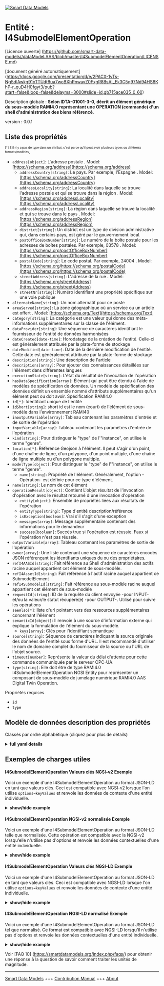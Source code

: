<!-- 10-Header -->  
[![Smart Data Models](https://smartdatamodels.org/wp-content/uploads/2022/01/SmartDataModels_logo.png "Logo")](https://smartdatamodels.org)  
Entité : I4SubmodelElementOperation  
===================================<!-- /10-Header -->  
<!-- 15-License -->  
[Licence ouverte] (https://github.com/smart-data-models//dataModel.AAS/blob/master/I4SubmodelElementOperation/LICENSE.md)  
[document généré automatiquement] (https://docs.google.com/presentation/d/e/2PACX-1vTs-Ng5dIAwkg91oTTUdt8ua7woBXhPnwavZ0FxgR8BsAI_Ek3C5q97Nd94HS8KhP-r_quD4H0fgyt3/pub?start=false&loop=false&delayms=3000#slide=id.gb715ace035_0_60)  
<!-- /15-License -->  
<!-- 20-Description -->  
Description globale : **Selon IDTA-01001-3-0, décrit un élément générique du sous-modèle RAMI4.0 représentant une OPERATION (commande) d'un shell d'administration des biens référencé**.  
version : 0.0.1  
<!-- /20-Description -->  
<!-- 30-PropertiesList -->  

## Liste des propriétés  

<sup><sub>[*] S'il n'y a pas de type dans un attribut, c'est parce qu'il peut avoir plusieurs types ou différents formats/modèles</sub></sup>.  
- `address[object]`: L'adresse postale  . Model: [https://schema.org/address](https://schema.org/address)	- `addressCountry[string]`: Le pays. Par exemple, l'Espagne  . Model: [https://schema.org/addressCountry](https://schema.org/addressCountry)  
	- `addressLocality[string]`: La localité dans laquelle se trouve l'adresse postale et qui se trouve dans la région  . Model: [https://schema.org/addressLocality](https://schema.org/addressLocality)  
	- `addressRegion[string]`: La région dans laquelle se trouve la localité et qui se trouve dans le pays  . Model: [https://schema.org/addressRegion](https://schema.org/addressRegion)  
	- `district[string]`: Un district est un type de division administrative qui, dans certains pays, est géré par le gouvernement local.    
	- `postOfficeBoxNumber[string]`: Le numéro de la boîte postale pour les adresses de boîtes postales. Par exemple, 03578  . Model: [https://schema.org/postOfficeBoxNumber](https://schema.org/postOfficeBoxNumber)  
	- `postalCode[string]`: Le code postal. Par exemple, 24004  . Model: [https://schema.org/https://schema.org/postalCode](https://schema.org/https://schema.org/postalCode)  
	- `streetAddress[string]`: L'adresse de la rue  . Model: [https://schema.org/streetAddress](https://schema.org/streetAddress)  
	- `streetNr[string]`: Numéro identifiant une propriété spécifique sur une voie publique    
- `alternateName[string]`: Un nom alternatif pour ce poste  - `areaServed[string]`: La zone géographique où un service ou un article est offert  . Model: [https://schema.org/Text](https://schema.org/Text)- `category[string]`: La catégorie est une valeur qui donne des méta-informations supplémentaires sur la classe de l'élément.  - `dataProvider[string]`: Une séquence de caractères identifiant le fournisseur de l'entité de données harmonisées  - `dateCreated[date-time]`: Horodatage de la création de l'entité. Celle-ci est généralement attribuée par la plate-forme de stockage  - `dateModified[date-time]`: Date de la dernière modification de l'entité. Cette date est généralement attribuée par la plate-forme de stockage  - `description[string]`: Une description de l'article  - `descriptions[array]`: Pour ajouter des connaissances détaillées sur l'élément dans différentes langues  - `executionState[string]`: L'état du résultat de l'invocation de l'opération  - `hasDataSpecification[array]`: Élément qui peut être étendu à l'aide de modèles de spécification de données. Un modèle de spécification des données définit un ensemble nommé d'attributs supplémentaires qu'un élément peut ou doit avoir. Spécification RAMI4.0  - `id[*]`: Identifiant unique de l'entité  - `idShort[string]`: short id est le nom (court) de l'élément de sous-modèle dans l'environnement RAMI40  - `inoutputVariable[array]`: Tableau contenant les paramètres d'entrée et de sortie de l'opération  - `inputVariable[array]`: Tableau contenant les paramètres d'entrée de l'opération  - `kind[string]`: Pour distinguer le "type" de l'"instance", on utilise le terme "genre".  - `location[*]`: Référence Geojson à l'élément. Il peut s'agir d'un point, d'une chaîne de ligne, d'un polygone, d'un point multiple, d'une chaîne de ligne multiple ou d'un polygone multiple.  - `modelType[object]`: Pour distinguer le "type" de l'"instance", on utilise le terme "genre".  	- `name[string]`: Propriété de l'élément. Généralement, l'option -Opération- est définie pour ce type d'élément.    
- `name[string]`: Le nom de cet élément  - `operationResult[object]`: Contient L'objet résultat de l'invocation d'opération avec le résultat retourné d'une invocation d'opération  	- `entity[object]`: Ensemble de propriétés liées aux résultats de l'opération    
	- `entityType[string]`: Type d'entité description/référence    
	- `isException[boolean]`: Vrai s'il s'agit d'une exception    
	- `messages[array]`: Message supplémentaire contenant des informations pour le demandeur    
	- `success[boolean]`: Succès true si l'opération est réussie. Faux si l'opération n'est pas réussie.    
- `outputVariable[array]`: Tableau contenant les paramètres de sortie de l'opération  - `owner[array]`: Une liste contenant une séquence de caractères encodés JSON référençant les identifiants uniques du ou des propriétaires.  - `refI4AASId[string]`: Fait référence au Shell d'administration des actifs racine auquel appartient cet élément de sous-modèle.  - `refI4AssetId[string]`: Fait référence à l'actif racine auquel appartient ce SubmodelElement  - `refI4SubmodelId[string]`: Fait référence au sous-modèle racine auquel appartient cet élément de sous-modèle  - `requestId[string]`: ID de la requête du client envoyée -pour INPUT- et/ou la valeur/le statut récupéré(e) -pour OUTPUT-. Utilisé pour suivre les opérations  - `seeAlso[*]`: liste d'uri pointant vers des ressources supplémentaires concernant l'élément  - `semanticId[object]`: Il renvoie à une source d'information externe qui explique la formulation de l'élément du sous-modèle.  	- `keys[array]`: Clés pour l'identifiant sémantique    
- `source[string]`: Séquence de caractères indiquant la source originale des données de l'entité sous forme d'URL. Il est recommandé d'utiliser le nom de domaine complet du fournisseur de la source ou l'URL de l'objet source.  - `timeout[number]`: Représente la valeur du délai d'attente pour cette commande communiquée par le serveur OPC-UA.  - `type[string]`: Elle doit être de type RAMI4.0 I4SubmodelElementOperation NGSI Entity pour représenter un composant de sous-modèle de jumelage numérique RAMI4.0 AAS Digital Twin Operation.  <!-- /30-PropertiesList -->  
<!-- 35-RequiredProperties -->  
Propriétés requises  
- `id`  - `type`  <!-- /35-RequiredProperties -->  
<!-- 40-NotesYaml -->  
<!-- /40-NotesYaml -->  
<!-- 50-DataModelHeader -->  
## Modèle de données description des propriétés  
Classés par ordre alphabétique (cliquez pour plus de détails)  
<!-- /50-DataModelHeader -->  
<!-- 60-ModelYaml -->  
<details><summary><strong>full yaml details</strong></summary>    
```yaml  
I4SubmodelElementOperation:    
  description: 'Based on IDTA-01001-3-0, describes a generic RAMI4.0 SubmodelElement representing an OPERATION (Command) of a referenced Asset Administration Shell'    
  properties:    
    address:    
      description: The mailing address    
      properties:    
        addressCountry:    
          description: 'The country. For example, Spain'    
          type: string    
          x-ngsi:    
            model: https://schema.org/addressCountry    
            type: Property    
        addressLocality:    
          description: 'The locality in which the street address is, and which is in the region'    
          type: string    
          x-ngsi:    
            model: https://schema.org/addressLocality    
            type: Property    
        addressRegion:    
          description: 'The region in which the locality is, and which is in the country'    
          type: string    
          x-ngsi:    
            model: https://schema.org/addressRegion    
            type: Property    
        district:    
          description: 'A district is a type of administrative division that, in some countries, is managed by the local government'    
          type: string    
          x-ngsi:    
            type: Property    
        postOfficeBoxNumber:    
          description: 'The post office box number for PO box addresses. For example, 03578'    
          type: string    
          x-ngsi:    
            model: https://schema.org/postOfficeBoxNumber    
            type: Property    
        postalCode:    
          description: 'The postal code. For example, 24004'    
          type: string    
          x-ngsi:    
            model: https://schema.org/https://schema.org/postalCode    
            type: Property    
        streetAddress:    
          description: The street address    
          type: string    
          x-ngsi:    
            model: https://schema.org/streetAddress    
            type: Property    
        streetNr:    
          description: Number identifying a specific property on a public street    
          type: string    
          x-ngsi:    
            type: Property    
      type: object    
      x-ngsi:    
        model: https://schema.org/address    
        type: Property    
    alternateName:    
      description: An alternative name for this item    
      type: string    
      x-ngsi:    
        type: Property    
    areaServed:    
      description: The geographic area where a service or offered item is provided    
      type: string    
      x-ngsi:    
        model: https://schema.org/Text    
        type: Property    
    category:    
      description: The category is a value that gives further meta information w.r.t. to the class of the element    
      type: string    
      x-ngsi:    
        type: Property    
    dataProvider:    
      description: A sequence of characters identifying the provider of the harmonised data entity    
      type: string    
      x-ngsi:    
        type: Property    
    dateCreated:    
      description: Entity creation timestamp. This will usually be allocated by the storage platform    
      format: date-time    
      type: string    
      x-ngsi:    
        type: Property    
    dateModified:    
      description: Timestamp of the last modification of the entity. This will usually be allocated by the storage platform    
      format: date-time    
      type: string    
      x-ngsi:    
        type: Property    
    description:    
      description: A description of this item    
      type: string    
      x-ngsi:    
        type: Property    
    descriptions:    
      description: For adding detailed knowledge about the Element in different languages    
      items:    
        description: Every object containing a description    
        properties:    
          language:    
            description: Substring identifying the language. Acronym according to ISO 639-1    
            type: string    
            x-ngsi:    
              type: Property    
          text:    
            description: The Description text is filled here    
            type: string    
            x-ngsi:    
              type: Property    
        type: object    
        x-ngsi:    
          type: Property    
      type: array    
      x-ngsi:    
        type: Property    
    executionState:    
      description: The operation invocation result state    
      enum:    
        - canceled    
        - completed    
        - failed    
        - initiated    
        - running    
        - timeout    
      type: string    
      x-ngsi:    
        type: Property    
    hasDataSpecification:    
      description: Element that can be extended by using data specification templates. A data specification template defines a named set of additional attributes an element may or shall have. RAMI4.0 specification    
      items:    
        description: Object containing the elements of the data specification    
        properties:    
          type:    
            description: 'Link, url or description of the specified data. DataSpecification template conformant to IEC61360'    
            type: string    
            x-ngsi:    
              type: Property    
        type: object    
        x-ngsi:    
          type: Property    
      type: array    
      x-ngsi:    
        type: Property    
    id:    
      anyOf:    
        - description: Identifier format of any NGSI entity    
          maxLength: 256    
          minLength: 1    
          pattern: ^[\w\-\.\{\}\$\+\*\[\]`|~^@!,:\\]+$    
          type: string    
          x-ngsi:    
            type: Property    
        - description: Identifier format of any NGSI entity    
          format: uri    
          type: string    
          x-ngsi:    
            type: Property    
      description: Unique identifier of the entity    
      x-ngsi:    
        type: Property    
    idShort:    
      description: short id is the (short) name of the SubmodelElement within RAMI40 environment    
      type: string    
      x-ngsi:    
        type: Property    
    inoutputVariable:    
      description: Array with parameters that are input and output of the operation    
      items:    
        description: Defines an inoutput variable for this command request    
        properties:    
          category:    
            description: The category is a value that gives further meta information w.r.t. to the class of the element    
            type: string    
            x-ngsi:    
              type: Property    
          constraints:    
            description: Constraints an inoutput Variable may have. RAMI4.0 Asset Administration Shell specification. Version 3.0RC02    
            items:    
              description: 'Every object containing the constraints '    
              properties:    
                type:    
                  description: 'Link, url, constraint ID (AAS Version 3.0RC02) or description of the constrain to be applied'    
                  type: string    
                  x-ngsi:    
                    type: Property    
              type: object    
              x-ngsi:    
                type: Property    
            type: array    
            x-ngsi:    
              type: Property    
          descriptions:    
            description: For adding detailed knowledge about the Element in different languages    
            items:    
              description: Every object containing the attributes of the descriptions    
              properties:    
                language:    
                  description: Substring identifying the language. Acronym according to ISO 639-1    
                  type: string    
                  x-ngsi:    
                    type: Property    
                text:    
                  description: The Description text is filled here    
                  type: string    
                  x-ngsi:    
                    type: Property    
              type: object    
              x-ngsi:    
                type: Property    
            type: array    
            x-ngsi:    
              type: Property    
          hasDataSpecification:    
            description: Element that can be extended by using data specification templates. A data specification template defines a named set of additional attributes an element may or shall have. RAMI4.0 specification    
            items:    
              description: Every object containing the descriptions of the data specification    
              properties:    
                type:    
                  description: 'Link, url or description of the specified data. DataSpecification template conformant to IEC61360'    
                  type: string    
                  x-ngsi:    
                    type: Property    
              type: object    
              x-ngsi:    
                type: Property    
            type: array    
            x-ngsi:    
              type: Property    
          idShort:    
            description: short id is the (short) name of the inoutput Value -variable name- within RAMI40 environment    
            type: string    
            x-ngsi:    
              type: Property    
          kind:    
            description: 'For the distinction of ''type'' and ''instance'', the term ''kind'' is used'    
            type: string    
            x-ngsi:    
              type: Property    
          modelType:    
            description: 'For the distinction of ''type'' and ''instance'', the term ''kind'' is used'    
            properties:    
              name:    
                description: Property of the item    
                type: string    
                x-ngsi:    
                  type: Property    
            type: object    
            x-ngsi:    
              type: Property    
          value:    
            description: The obtained value in string format    
            type: string    
            x-ngsi:    
              type: Property    
          valueType:    
            description: The value type used in string format    
            properties:    
              dataObjectType:    
                description: 'Property of the item. string, integer, float, num etc. are used set for this type'    
                properties:    
                  name:    
                    description: Property of the item. Object type    
                    type: string    
                    x-ngsi:    
                      type: Property    
                type: object    
                x-ngsi:    
                  type: Property    
            type: object    
            x-ngsi:    
              type: Property    
        type: object    
        x-ngsi:    
          type: Property    
      type: array    
      x-ngsi:    
        type: Property    
    inputVariable:    
      description: Array with input parameters of the operation    
      items:    
        description: Defines an Input variable for this command request    
        properties:    
          category:    
            description: The category is a value that gives further meta information w.r.t. to the class of the element    
            type: string    
            x-ngsi:    
              type: Property    
          constraints:    
            description: Constraints an Input Variable may have. RAMI4.0 Asset Administration Shell specification. Version 3.0RC02    
            items:    
              description: The object containing the constraints    
              properties:    
                type:    
                  description: 'Link, url, constraint ID (AAS Version 3.0RC02) or description of the constrain to be applied'    
                  type: string    
                  x-ngsi:    
                    type: Property    
              type: object    
              x-ngsi:    
                type: Property    
            type: array    
            x-ngsi:    
              type: Property    
          descriptions:    
            description: For adding detailed knowledge about the Element in different languages    
            items:    
              description: Every object containing the descriptions properties    
              properties:    
                language:    
                  description: Substring identifying the language. Acronym according to ISO 639-1    
                  type: string    
                  x-ngsi:    
                    type: Property    
                text:    
                  description: The Description text is filled here    
                  type: string    
                  x-ngsi:    
                    type: Property    
              type: object    
              x-ngsi:    
                type: Property    
            type: array    
            x-ngsi:    
              type: Property    
          hasDataSpecification:    
            description: Element that can be extended by using data specification templates. A data specification template defines a named set of additional attributes an element may or shall have. RAMI4.0 specification    
            items:    
              description: Every object containing the attributes of the data specification    
              properties:    
                type:    
                  description: 'Link, url or description of the specified data. DataSpecification template conformant to IEC61360'    
                  type: string    
                  x-ngsi:    
                    type: Property    
              type: object    
              x-ngsi:    
                type: Property    
            type: array    
            x-ngsi:    
              type: Property    
          idShort:    
            description: short id is the (short) name of the Input Value -variable name- within RAMI40 environment    
            type: string    
            x-ngsi:    
              type: Property    
          kind:    
            description: 'For the distinction of ''type'' and ''instance'', the term ''kind'' is used'    
            type: string    
            x-ngsi:    
              type: Property    
          modelType:    
            description: 'For the distinction of ''type'' and ''instance'', the term ''kind'' is used'    
            properties:    
              name:    
                description: Property of the item. Usually -OperationVariable- is set for this type    
                type: string    
                x-ngsi:    
                  type: Property    
            type: object    
            x-ngsi:    
              type: Property    
          value:    
            description: The given value in string format    
            type: string    
            x-ngsi:    
              type: Property    
          valueType:    
            description: The value type used in string format    
            properties:    
              dataObjectType:    
                description: 'Property of the item. string, integer, float, num etc. are used set for this type'    
                properties:    
                  name:    
                    description: Property of the item. Object type    
                    type: string    
                    x-ngsi:    
                      type: Property    
                type: object    
                x-ngsi:    
                  type: Property    
            type: object    
            x-ngsi:    
              type: Property    
        type: object    
        x-ngsi:    
          type: Property    
      type: array    
      x-ngsi:    
        type: Property    
    kind:    
      description: 'For the distinction of ''type'' and ''instance'', the term ''kind'' is used'    
      type: string    
      x-ngsi:    
        type: Property    
    location:    
      description: 'Geojson reference to the item. It can be Point, LineString, Polygon, MultiPoint, MultiLineString or MultiPolygon'    
      oneOf:    
        - description: Geojson reference to the item. Point    
          properties:    
            bbox:    
              items:    
                type: number    
              minItems: 4    
              type: array    
            coordinates:    
              items:    
                type: number    
              minItems: 2    
              type: array    
            type:    
              enum:    
                - Point    
              type: string    
          required:    
            - type    
            - coordinates    
          title: GeoJSON Point    
          type: object    
          x-ngsi:    
            type: GeoProperty    
        - description: Geojson reference to the item. LineString    
          properties:    
            bbox:    
              items:    
                type: number    
              minItems: 4    
              type: array    
            coordinates:    
              items:    
                items:    
                  type: number    
                minItems: 2    
                type: array    
              minItems: 2    
              type: array    
            type:    
              enum:    
                - LineString    
              type: string    
          required:    
            - type    
            - coordinates    
          title: GeoJSON LineString    
          type: object    
          x-ngsi:    
            type: GeoProperty    
        - description: Geojson reference to the item. Polygon    
          properties:    
            bbox:    
              items:    
                type: number    
              minItems: 4    
              type: array    
            coordinates:    
              items:    
                items:    
                  items:    
                    type: number    
                  minItems: 2    
                  type: array    
                minItems: 4    
                type: array    
              type: array    
            type:    
              enum:    
                - Polygon    
              type: string    
          required:    
            - type    
            - coordinates    
          title: GeoJSON Polygon    
          type: object    
          x-ngsi:    
            type: GeoProperty    
        - description: Geojson reference to the item. MultiPoint    
          properties:    
            bbox:    
              items:    
                type: number    
              minItems: 4    
              type: array    
            coordinates:    
              items:    
                items:    
                  type: number    
                minItems: 2    
                type: array    
              type: array    
            type:    
              enum:    
                - MultiPoint    
              type: string    
          required:    
            - type    
            - coordinates    
          title: GeoJSON MultiPoint    
          type: object    
          x-ngsi:    
            type: GeoProperty    
        - description: Geojson reference to the item. MultiLineString    
          properties:    
            bbox:    
              items:    
                type: number    
              minItems: 4    
              type: array    
            coordinates:    
              items:    
                items:    
                  items:    
                    type: number    
                  minItems: 2    
                  type: array    
                minItems: 2    
                type: array    
              type: array    
            type:    
              enum:    
                - MultiLineString    
              type: string    
          required:    
            - type    
            - coordinates    
          title: GeoJSON MultiLineString    
          type: object    
          x-ngsi:    
            type: GeoProperty    
        - description: Geojson reference to the item. MultiLineString    
          properties:    
            bbox:    
              items:    
                type: number    
              minItems: 4    
              type: array    
            coordinates:    
              items:    
                items:    
                  items:    
                    items:    
                      type: number    
                    minItems: 2    
                    type: array    
                  minItems: 4    
                  type: array    
                type: array    
              type: array    
            type:    
              enum:    
                - MultiPolygon    
              type: string    
          required:    
            - type    
            - coordinates    
          title: GeoJSON MultiPolygon    
          type: object    
          x-ngsi:    
            type: GeoProperty    
      x-ngsi:    
        type: GeoProperty    
    modelType:    
      description: 'For the distinction of ''type'' and ''instance'', the term ''kind'' is used'    
      properties:    
        name:    
          description: Property of the item. Usually -Operation- is set for this type    
          type: string    
          x-ngsi:    
            type: Property    
      type: object    
      x-ngsi:    
        type: Property    
    name:    
      description: The name of this item    
      type: string    
      x-ngsi:    
        type: Property    
    operationResult:    
      description: Contains The operation invocation result object with the returned result of an operation invocation    
      properties:    
        entity:    
          description: Set of properties linked to the operation results    
          type: object    
          x-ngsi:    
            type: Property    
        entityType:    
          description: Entity type description/reference    
          type: string    
          x-ngsi:    
            type: Property    
        isException:    
          description: True if it is an exception    
          type: boolean    
          x-ngsi:    
            type: Property    
        messages:    
          description: Additional message containing information for the requester    
          items:    
            description: Item object for the messages    
            properties:    
              code:    
                description: Technology-dependent status or error code    
                type: string    
                x-ngsi:    
                  type: Property    
              messageType:    
                description: The message type enum    
                enum:    
                  - error    
                  - exception    
                  - info    
                  - warning    
                type: string    
                x-ngsi:    
                  type: Property    
              text:    
                description: A message containing more information for the requester about a certain happening in the backend    
                type: string    
                x-ngsi:    
                  type: Property    
            type: object    
            x-ngsi:    
              type: Property    
          type: array    
          x-ngsi:    
            type: Property    
        success:    
          description: Success true if operation succeed. False if not    
          type: boolean    
          x-ngsi:    
            type: Property    
      type: object    
      x-ngsi:    
        type: Property    
    outputVariable:    
      description: Array with Output parameters of the operation    
      items:    
        description: Defines an Output variable for this command request    
        properties:    
          category:    
            description: The category is a value that gives further meta information w.r.t. to the class of the element    
            type: string    
            x-ngsi:    
              type: Property    
          constraints:    
            description: Constraints an Output Variable may have. RAMI4.0 Asset Administration Shell specification. Version 3.0RC02    
            items:    
              description: Every object containing the description of the constraints    
              properties:    
                type:    
                  description: 'Link, url, constraint ID (AAS Version 3.0RC02) or description of the constrain to be applied'    
                  type: string    
                  x-ngsi:    
                    type: Property    
              type: object    
              x-ngsi:    
                type: Property    
            type: array    
            x-ngsi:    
              type: Property    
          descriptions:    
            description: For adding detailed knowledge about the Element in different languages    
            items:    
              description: Every object containing the attributes of the descriptions    
              properties:    
                language:    
                  description: Substring identifying the language. Acronym according to ISO 639-1    
                  type: string    
                  x-ngsi:    
                    type: Property    
                text:    
                  description: The Description text is filled here    
                  type: string    
                  x-ngsi:    
                    type: Property    
              type: object    
              x-ngsi:    
                type: Property    
            type: array    
            x-ngsi:    
              type: Property    
          hasDataSpecification:    
            description: Element that can be extended by using data specification templates. A data specification template defines a named set of additional attributes an element may or shall have. RAMI4.0 specification    
            items:    
              description: Every object containing the details of the data specification    
              properties:    
                type:    
                  description: 'Link, url or description of the specified data. DataSpecification template conformant to IEC61360'    
                  type: string    
                  x-ngsi:    
                    type: Property    
              type: object    
              x-ngsi:    
                type: Property    
            type: array    
            x-ngsi:    
              type: Property    
          idShort:    
            description: short id is the (short) name of the Output Value -variable name- within RAMI40 environment    
            type: string    
            x-ngsi:    
              type: Property    
          kind:    
            description: 'For the distinction of ''type'' and ''instance'', the term ''kind'' is used'    
            type: string    
            x-ngsi:    
              type: Property    
          modelType:    
            description: 'For the distinction of ''type'' and ''instance'', the term ''kind'' is used'    
            properties:    
              name:    
                description: Property of the item. Usually -OperationVariable- is set for this type    
                type: string    
                x-ngsi:    
                  type: Property    
            type: object    
            x-ngsi:    
              type: Property    
          value:    
            description: The obtained value in string format    
            type: string    
            x-ngsi:    
              type: Property    
          valueType:    
            description: The value type used in string format    
            properties:    
              dataObjectType:    
                description: 'Property of the item. string, integer, float, num etc. are used set for this type'    
                properties:    
                  name:    
                    description: Property of the item. Object type    
                    type: string    
                    x-ngsi:    
                      type: Property    
                type: object    
                x-ngsi:    
                  type: Property    
            type: object    
            x-ngsi:    
              type: Property    
        type: object    
        x-ngsi:    
          type: Property    
      type: array    
      x-ngsi:    
        type: Property    
    owner:    
      description: A List containing a JSON encoded sequence of characters referencing the unique Ids of the owner(s)    
      items:    
        anyOf:    
          - description: Identifier format of any NGSI entity    
            maxLength: 256    
            minLength: 1    
            pattern: ^[\w\-\.\{\}\$\+\*\[\]`|~^@!,:\\]+$    
            type: string    
            x-ngsi:    
              type: Property    
          - description: Identifier format of any NGSI entity    
            format: uri    
            type: string    
            x-ngsi:    
              type: Property    
        description: Unique identifier of the entity    
        x-ngsi:    
          type: Property    
      type: array    
      x-ngsi:    
        type: Property    
    refI4AASId:    
      description: References the root Asset Administration Shell which this SubmodelElement belongs to    
      type: string    
      x-ngsi:    
        type: Relationship    
    refI4AssetId:    
      description: References the root Asset which this SubmodelElement belongs to    
      type: string    
      x-ngsi:    
        type: Relationship    
    refI4SubmodelId:    
      description: References the root Submodel which this SubmodelElement belongs to    
      type: string    
      x-ngsi:    
        type: Relationship    
    requestId:    
      description: Client request ID sent -for INPUT- and/or the retrieved value/status -for OUTPUT-. Used to TRACK the operations    
      type: string    
      x-ngsi:    
        type: Property    
    seeAlso:    
      description: list of uri pointing to additional resources about the item    
      oneOf:    
        - items:    
            format: uri    
            type: string    
          minItems: 1    
          type: array    
        - format: uri    
          type: string    
      x-ngsi:    
        type: Property    
    semanticId:    
      description: 'It refers to an external information source, which explains the formulation of the submodel element'    
      properties:    
        keys:    
          description: Keys for the semantic id    
          items:    
            description: Every object containing the keys for the semantic id    
            properties:    
              idType:    
                description: References the ID of the type    
                type: string    
                x-ngsi:    
                  type: Property    
              index:    
                description: Integer value of the item    
                type: number    
                x-ngsi:    
                  type: Property    
              local:    
                description: Describes a local or not item    
                type: boolean    
                x-ngsi:    
                  type: Property    
              value:    
                description: Describes/includes the corresponding value    
                type: string    
                x-ngsi:    
                  type: Property    
            type: object    
            x-ngsi:    
              type: Property    
          type: array    
          x-ngsi:    
            type: Property    
      type: object    
      x-ngsi:    
        type: Property    
    source:    
      description: 'A sequence of characters giving the original source of the entity data as a URL. Recommended to be the fully qualified domain name of the source provider, or the URL to the source object'    
      type: string    
      x-ngsi:    
        type: Property    
    timeout:    
      description: Represents the timeout value for this command reported by the OPC-UA server    
      type: number    
      x-ngsi:    
        type: Property    
    type:    
      description: It has to be RAMI4.0 I4SubmodelElementOperation NGSI Entity type to represent a RAMI4.0 AAS Digital Twin Submodel Operation component    
      enum:    
        - I4SubmodelElementOperation    
      type: string    
      x-ngsi:    
        type: Property    
  required:    
    - id    
    - type    
  type: object    
  x-derived-from: https://industrialdigitaltwin.org/en/wp-content/uploads/sites/2/2023/04/IDTA-01001-3-0_SpecificationAssetAdministrationShell_Part1_Metamodel.pdf    
  x-disclaimer: 'Redistribution and use in source and binary forms, with or without modification, are permitted  provided that the license conditions are met. Copyleft (c) 2024 Contributors to Smart Data Models Program'    
  x-license-url: https://github.com/smart-data-models/dataModel.AAS/blob/master/I4SubmodelElementOperation/LICENSE.md    
  x-model-schema: https://smart-data-models.github.io/dataModel.AAS/I4SubmodelElementOperation/schema.json    
  x-model-tags: Corosect    
  x-version: 0.0.1    
```  
</details>    
<!-- /60-ModelYaml -->  
<!-- 70-MiddleNotes -->  
<!-- /70-MiddleNotes -->  
<!-- 80-Examples -->  
## Exemples de charges utiles  
#### I4SubmodelElementOperation Valeurs clés NGSI-v2 Exemple  
Voici un exemple d'une I4SubmodelElementOperation au format JSON-LD en tant que valeurs clés. Ceci est compatible avec NGSI-v2 lorsque l'on utilise `options=keyValues` et renvoie les données de contexte d'une entité individuelle.  
<details><summary><strong>show/hide example</strong></summary>    
```json  
{  
  "id": "urn:ngsi-v2:RAMI40:I4SubmodelElementOperation:OperationalCapability:MRobotExecuteTask:AASMRobotVI",  
  "type": "I4SubmodelElementOperation",  
  "category": "PARAMETER",  
  "descriptions": [  
    {  
      "language": "en",  
      "text": "Submodel operational capability [contains various data related to the operation capability of sensor]"  
    }  
  ],  
  "executionState": "initiated",  
  "hasDataSpecification": [],  
  "idShort": "MRobotExecuteTask",  
  "inoutputVariable": [],  
  "inputVariable": [  
    {  
      "value": "review",  
      "constraints": [],  
      "hasDataSpecification": [],  
      "idShort": "TaskID",  
      "category": "CONSTANT",  
      "valueType": {  
        "dataObjectType": {  
          "name": "arg.DataType"  
        }  
      },  
      "kind": "Instance",  
      "descriptions": [  
        {  
          "language": "en",  
          "text": "To give the task id to be executed"  
        }  
      ],  
      "modelType": {  
        "name": "OperationVariable"  
      }  
    }  
  ],  
  "kind": "Instance",  
  "modelType": {  
    "name": "Operation"  
  },  
  "operationResult": {  
    "success": true,  
    "isException": false,  
    "entity": {},  
    "entityType": "string",  
    "messages": [  
      {  
        "messageType": "info",  
        "text": "no message text",  
        "code": "no code"  
      }  
    ]  
  },  
  "outputVariable": [  
    {  
      "value": "review",  
      "constraints": [],  
      "hasDataSpecification": [],  
      "idShort": "CommandStatus",  
      "category": "CONSTANT",  
      "valueType": {  
        "dataObjectType": {  
          "name": "arg.DataType"  
        }  
      },  
      "kind": "Instance",  
      "descriptions": [  
        {  
          "language": "en",  
          "text": "To let the the service consumer know that the command has been received and will be processed"  
        }  
      ],  
      "modelType": {  
        "name": "OperationVariable"  
      }  
    }  
  ],  
  "refI4AASId": "urn:ngsi-v2:RAMI40:I4AAS:MRobotVI:AASMRobotVI",  
  "refI4AssetId": "urn:ngsi-v2:RAMI40:I4Asset:MRobotVI:AASMRobotVI",  
  "refI4SubmodelId": "urn:ngsi-v2:RAMI40:I4Submodel:OperationalCapability:AASMRobotVI",  
  "requestId": "review",  
  "semanticId": {  
    "keys": [  
      {  
        "type": "Submodel",  
        "local": false,  
        "value": "",  
        "index": 0,  
        "idType": ""  
      }  
    ]  
  },  
  "timeout": 0  
}  
```  
</details>  
#### I4SubmodelElementOperation NGSI-v2 normalisée Exemple  
Voici un exemple d'une I4SubmodelElementOperation au format JSON-LD telle que normalisée. Cette opération est compatible avec la NGSI-v2 lorsqu'elle n'utilise pas d'options et renvoie les données contextuelles d'une entité individuelle.  
<details><summary><strong>show/hide example</strong></summary>    
```json  
{  
    "id": "urn:ngsi-v2:RAMI40:I4SubmodelElementOperation:OperationalCapability:drop:AGV1",  
    "type": "I4SubmodelElementOperation",  
    "category": {  
        "type": "Text",  
        "value": "CONSTANT",  
        "metadata": {}  
    },  
    "descriptions": {  
        "type": "StructuredValue",  
        "value": [  
            {  
                "language": "en",  
                "text": "Request the AGV to drop a load"  
            }  
        ],  
        "metadata": {}  
    },  
    "hasDataSpecification": {  
        "type": "StructuredValue",  
        "value": "None",  
        "metadata": {}  
    },  
    "idShort": {  
        "type": "Text",  
        "value": "drop",  
        "metadata": {}  
    },  
    "inoutputVariable": {  
        "type": "StructuredValue",  
        "value": [],  
        "metadata": {}  
    },  
    "inputVariable": {  
        "type": "StructuredValue",  
        "value": [  
            {  
                "value": "EURO",  
                "idShort": "loadType"  
            },  
            {  
                "value": "1",  
                "idShort": "loadId"  
            },  
            {  
                "value": "0",  
                "idShort": "height"  
            },  
            {  
                "value": "0",  
                "idShort": "depth"  
            },  
            {  
                "value": "0",  
                "idShort": "side"  
            }  
        ],  
        "metadata": {}  
    },  
    "kind": {  
        "type": "Text",  
        "value": "Instance",  
        "metadata": {}  
    },  
    "modelType": {  
        "type": "StructuredValue",  
        "value": {  
            "name": "Operation"  
        },  
        "metadata": {}  
    },  
    "operationResult": {  
        "type": "StructuredValue",  
        "value": {},  
        "metadata": {}  
    },  
    "outputVariable": {  
        "type": "StructuredValue",  
        "value": [  
            {  
                "value": "",  
                "idShort": "CommandStatus"  
            }  
        ],  
        "metadata": {}  
    },  
    "refI4AASId": {  
        "type": "Text",  
        "value": "urn:ngsi-v2:RAMI40:I4AAS:AGV:AGV1",  
        "metadata": {}  
    },  
    "refI4AssetId": {  
        "type": "Text",  
        "value": "urn:ngsi-v2:RAMI40:I4Asset:AGV:AGV1",  
        "metadata": {}  
    },  
    "refI4SubmodelId": {  
        "type": "Text",  
        "value": "urn:ngsi-v2:RAMI40:I4Submodel:OperationalCapability:AGV1",  
        "metadata": {}  
    },  
    "requestId": {  
        "type": "Text",  
        "value": "3b85ce8a-e8dd-4918-b327-c049e7b3d127",  
        "metadata": {}  
    },  
    "semanticId": {  
        "type": "StructuredValue",  
        "value": {  
            "keys": []  
        },  
        "metadata": {}  
    },  
    "timeout": {  
        "type": "Number",  
        "value": 0,  
        "metadata": {}  
    },  
    "valueId": {  
        "type": "Text",  
        "value": "unused",  
        "metadata": {}  
    }  
}  
```  
</details>  
#### I4SubmodelElementOperation Valeurs clés NGSI-LD Exemple  
Voici un exemple d'une I4SubmodelElementOperation au format JSON-LD en tant que valeurs clés. Ceci est compatible avec NGSI-LD lorsque l'on utilise `options=keyValues` et renvoie les données de contexte d'une entité individuelle.  
<details><summary><strong>show/hide example</strong></summary>    
```json  
{  
  "id": "urn:ngsi-v2:RAMI40:I4SubmodelElementOperation:OperationalCapability:MRobotExecuteTask:AASMRobotVI",  
  "type": "I4SubmodelElementOperation",  
  "category": "PARAMETER",  
  "descriptions": [  
    {  
      "language": "en",  
      "text": "Submodel operational capability [contains various data related to the operation capability of sensor]"  
    }  
  ],  
  "executionState": "initiated",  
  "hasDataSpecification": [],  
  "idShort": "MRobotExecuteTask",  
  "inoutputVariable": [],  
  "inputVariable": [  
    {  
      "value": "review",  
      "hasDataSpecification": [],  
      "idShort": "TaskID",  
      "category": "CONSTANT",  
      "valueType": {  
        "dataObjectType": {  
          "name": "arg.DataType"  
        }  
      },  
      "kind": "Instance",  
      "descriptions": [  
        {  
          "language": "en",  
          "text": "To give the task id to be executed"  
        }  
      ],  
      "modelType": {  
        "name": "OperationVariable"  
      }  
    }  
  ],  
  "kind": "Instance",  
  "modelType": {  
    "name": "Operation"  
  },  
  "operationResult": {  
    "success": true,  
    "isException": false,  
    "entity": {},  
    "entityType": "string",  
    "messages": [  
      {  
        "messageType": "info",  
        "text": "no message text",  
        "code": "no code"  
      }  
    ]  
  },  
  "outputVariable": [  
    {  
      "value": "review",  
      "hasDataSpecification": [],  
      "idShort": "CommandStatus",  
      "category": "CONSTANT",  
      "valueType": {  
        "dataObjectType": {  
          "name": "arg.DataType"  
        }  
      },  
      "kind": "Instance",  
      "descriptions": [  
        {  
          "language": "en",  
          "text": "To let the the service consumer know that the command has been received and will be processed"  
        }  
      ],  
      "modelType": {  
        "name": "OperationVariable"  
      }  
    }  
  ],  
  "refI4AASId": "urn:ngsi-v2:RAMI40:I4AAS:MRobotVI:AASMRobotVI",  
  "refI4AssetId": "urn:ngsi-v2:RAMI40:I4Asset:MRobotVI:AASMRobotVI",  
  "refI4SubmodelId": "urn:ngsi-v2:RAMI40:I4Submodel:OperationalCapability:AASMRobotVI",  
  "requestId": "review",  
  "semanticId": {  
    "keys": [  
      {  
        "type": "Submodel",  
        "local": false,  
        "value": "",  
        "index": 0,  
        "idType": ""  
      }  
    ]  
  },  
  "timeout": 0,  
  "@context": [  
    "https://smart-data-models.github.io/dataModel.AAS/context.jsonld"  
  ]  
}  
```  
</details>  
#### I4SubmodelElementOperation NGSI-LD normalisé Exemple  
Voici un exemple d'une I4SubmodelElementOperation au format JSON-LD tel que normalisé. Ce format est compatible avec NGSI-LD lorsqu'il n'utilise pas d'options et renvoie les données contextuelles d'une entité individuelle.  
<details><summary><strong>show/hide example</strong></summary>    
```json  
{  
  "id": "urn:ngsi-v2:RAMI40:I4SubmodelElementOperation:OperationalCapability:drop:AGV1",  
  "type": "I4SubmodelElementOperation",  
  "category": {  
    "type": "Property",  
    "value": "CONSTANT"  
  },  
  "descriptions": {  
    "type": "Property",  
    "value": [  
      {  
        "language": "en",  
        "text": "Request the AGV to drop a load"  
      }  
    ]  
  },  
  "hasDataSpecification": {  
    "type": "Property",  
    "value": "None"  
  },  
  "idShort": {  
    "type": "Property",  
    "value": "drop"  
  },  
  "inoutputVariable": {  
    "type": "Property",  
    "value": []  
  },  
  "inputVariable": {  
    "type": "Property",  
    "value": [  
      {  
        "value": "EURO",  
        "idShort": "loadType"  
      },  
      {  
        "value": "1",  
        "idShort": "loadId"  
      },  
      {  
        "value": "0",  
        "idShort": "height"  
      },  
      {  
        "value": "0",  
        "idShort": "depth"  
      },  
      {  
        "value": "0",  
        "idShort": "side"  
      }  
    ]  
  },  
  "kind": {  
    "type": "Property",  
    "value": "Instance"  
  },  
  "modelType": {  
    "type": "Property",  
    "value": {  
      "name": "Operation"  
    }  
  },  
  "operationResult": {  
    "type": "Property",  
    "value": {}  
  },  
  "outputVariable": {  
    "type": "Property",  
    "value": [  
      {  
        "value": "",  
        "idShort": "CommandStatus"  
      }  
    ]  
  },  
  "refI4AASId": {  
    "type": "Property",  
    "value": "urn:ngsi-v2:RAMI40:I4AAS:AGV:AGV1"  
  },  
  "refI4AssetId": {  
    "type": "Property",  
    "value": "urn:ngsi-v2:RAMI40:I4Asset:AGV:AGV1"  
  },  
  "refI4SubmodelId": {  
    "type": "Property",  
    "value": "urn:ngsi-v2:RAMI40:I4Submodel:OperationalCapability:AGV1"  
  },  
  "requestId": {  
    "type": "Property",  
    "value": "3b85ce8a-e8dd-4918-b327-c049e7b3d127"  
  },  
  "semanticId": {  
    "type": "Property",  
    "value": {  
      "keys": []  
    }  
  },  
  "timeout": {  
    "type": "Property",  
    "value": 0  
  },  
  "valueId": {  
    "type": "Property",  
    "value": "unused"  
  }  
}  
```  
</details><!-- /80-Examples -->  
<!-- 90-FooterNotes -->  
<!-- /90-FooterNotes -->  
<!-- 95-Units -->  
Voir [FAQ 10] (https://smartdatamodels.org/index.php/faqs/) pour obtenir une réponse à la question de savoir comment traiter les unités de magnitude.  
<!-- /95-Units -->  
<!-- 97-LastFooter -->  
---  
[Smart Data Models](https://smartdatamodels.org) +++ [Contribution Manual](https://bit.ly/contribution_manual) +++ [About](https://bit.ly/Introduction_SDM)<!-- /97-LastFooter -->  

